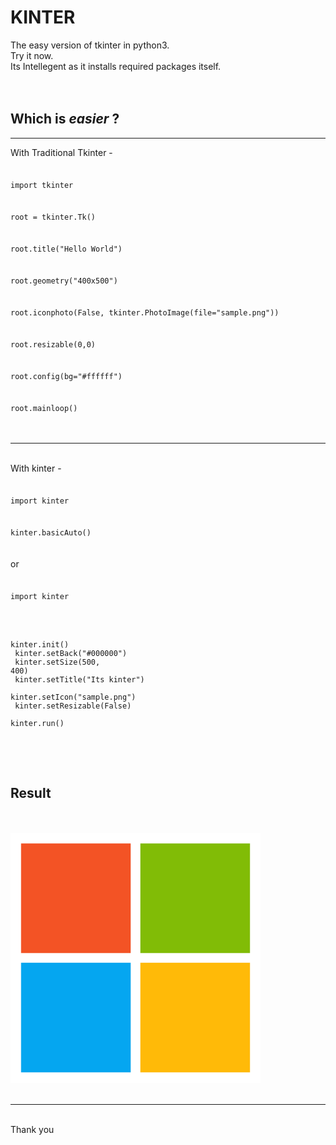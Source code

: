 # KINTER
The easy version of tkinter in python3.
<br>
Try it now.
<br>
Its Intellegent as it installs required packages itself.
<br>
<br><br>
<h2>Which is <i>easier</i> ?</h2>
<hr>
With Traditional Tkinter - 
<br><br>
<code>
import tkinter
<br>
root = tkinter.Tk()
<br>
root.title("Hello World")
<br>
root.geometry("400x500")
<br>
root.iconphoto(False, tkinter.PhotoImage(file="sample.png"))
<br>
root.resizable(0,0)
<br>
root.config(bg="#ffffff")
<br>
root.mainloop()
</code>
<br><br><hr><br>
With kinter -
<br><br>
<code>
import kinter
<br>
kinter.basicAuto()
</code>
<br><br>
or
<br><br>
<code>
import kinter<br><br>

kinter.init()<br>
kinter.setBack("#000000")<br>
kinter.setSize(500, 400)<br>
kinter.setTitle("Its kinter")<br>
kinter.setIcon("sample.png")<br>
kinter.setResizable(False)<br>
kinter.run()<br>

</code>
<br><br>
<h2>Result</h2>
<br><br>
<img src="https://raw.githubusercontent.com/Sherry65-code/Kinter/main/sample.png" height="400">
<br><br>
<hr>
<br>
Thank you